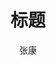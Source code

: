 ---
title: 标题
# date: {{ date }}
author: 张康
tags: 琐事
categories:
    - Web技术
    - 生活琐事
thumbnail:
blogexcerpt: 这是一段自定义文章摘要

---